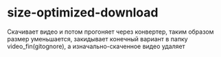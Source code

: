 # size-optimized-download 
Скачивает видео и потом прогоняет через конвертер, таким образом размер уменьшается, закидывает конечный вариант 
в папку video_fin(gitognore), а изначально-скаченное видео удаляет